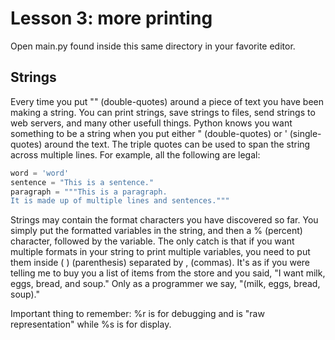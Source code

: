 # Lesson 3: more printing
Open main.py found inside this same directory in your favorite editor.

Strings
----
Every time you put "" (double-quotes) around a piece of text you have been making a string.
You can print strings, save strings to files, send strings to web servers,
and many other usefull things.
Python knows you want something to be a string when you put either
" (double-quotes) or ' (single-quotes) around the text.
The triple quotes can be used to span the string across multiple lines.
For example, all the following are legal:

```python
word = 'word'
sentence = "This is a sentence."
paragraph = """This is a paragraph.
It is made up of multiple lines and sentences."""
```

Strings may contain the format characters you have discovered so far.
You simply put the formatted variables in the string, and then a % (percent) character,
followed by the variable. The only catch is that if you want multiple formats in your
string to print multiple variables, you need to put them inside ( ) (parenthesis)
separated by , (commas). It's as if you were telling me to buy you a list of items
from the store and you said, "I want milk, eggs, bread, and soup."
Only as a programmer we say, "(milk, eggs, bread, soup)."

Important thing to remember: %r is for debugging and is "raw representation" while %s is for display.
